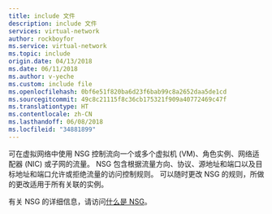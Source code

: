 ```yaml
---
title: include 文件
description: include 文件
services: virtual-network
author: rockboyfor
ms.service: virtual-network
ms.topic: include
origin.date: 04/13/2018
ms.date: 06/11/2018
ms.author: v-yeche
ms.custom: include file
ms.openlocfilehash: 0bf6e51f820ba6d23f6bab99c8a2652daa5de1cd
ms.sourcegitcommit: 49c8c21115f8c36cb175321f909a40772469c47f
ms.translationtype: HT
ms.contentlocale: zh-CN
ms.lasthandoff: 06/08/2018
ms.locfileid: "34881899"
---
```

可在虚拟网络中使用 NSG 控制流向一个或多个虚拟机 (VM)、角色实例、网络适配器 (NIC) 或子网的流量。 NSG 包含根据流量方向、协议、源地址和端口以及目标地址和端口允许或拒绝流量的访问控制规则。 可以随时更改 NSG 的规则，所做的更改适用于所有关联的实例。

有关 NSG 的详细信息，请访问[什么是 NSG](../articles/virtual-network/security-overview.md)。
